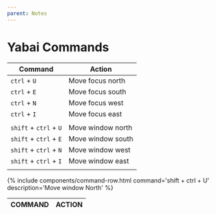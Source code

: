 ```yaml
---
parent: Notes
---
```


# Yabai Commands

| Command                | Action            |
| ---------------------- | ----------------- |
| `ctrl` + `U`           | Move focus north  |
| `ctrl` + `E`           | Move focus south  |
| `ctrl` + `N`           | Move focus west   |
| `ctrl` + `I`           | Move focus east   |
|                        |                   |
| `shift` + `ctrl` + `U` | Move window north |
| `shift` + `ctrl` + `E` | Move window south |
| `shift` + `ctrl` + `N` | Move window west  |
| `shift` + `ctrl` + `I` | Move window east  |
|                        |                   |
<div class="table-wrapper">
<table>
  <thead>
    <th>COMMAND</th>
    <th>ACTION</th>
  </thead>
  <tbody>
    {% include components/command-row.html command='shift + ctrl + U' description='Move window North' %}
  </tbody>
</table>
</div>